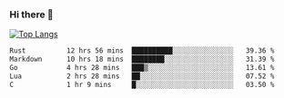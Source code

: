 ### Hi there 👋

<!--
**3Xpl0it3r/3Xpl0it3r** is a ✨ _special_ ✨ repository because its `README.md` (this file) appears on your GitHub profile.

Here are some ideas to get you started:

- 🔭 I’m currently working on ...
- 🌱 I’m currently learning ...
- 👯 I’m looking to collaborate on ...
- 🤔 I’m looking for help with ...
- 💬 Ask me about ...
- 📫 How to reach me: ...
- 😄 Pronouns: ...
- ⚡ Fun fact: ...
-->


[![Top Langs](https://github-readme-stats.vercel.app/api/top-langs/?username=3Xpl0it3r&layout=compact)](https://github.com/3Xpl0it3r/3Xpl0it3r)

<!--START_SECTION:waka-->

```txt
Rust          12 hrs 56 mins  ██████████░░░░░░░░░░░░░░░   39.36 %
Markdown      10 hrs 18 mins  ████████░░░░░░░░░░░░░░░░░   31.39 %
Go            4 hrs 28 mins   ███▒░░░░░░░░░░░░░░░░░░░░░   13.61 %
Lua           2 hrs 28 mins   ██░░░░░░░░░░░░░░░░░░░░░░░   07.52 %
C             1 hr 9 mins     █░░░░░░░░░░░░░░░░░░░░░░░░   03.50 %
```

<!--END_SECTION:waka-->
